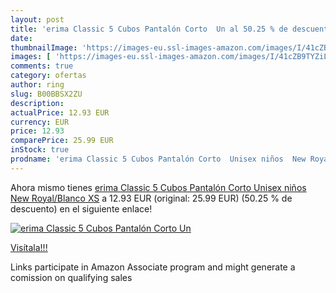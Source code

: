 ```yaml
---
layout: post
title: 'erima Classic 5 Cubos Pantalón Corto  Un al 50.25 % de descuento'
date: 
thumbnailImage: 'https://images-eu.ssl-images-amazon.com/images/I/41cZB9TYZiL._SL200_.jpg'
images: [ 'https://images-eu.ssl-images-amazon.com/images/I/41cZB9TYZiL._SL200_.jpg' ]
comments: true
category: ofertas
author: ring
slug: B00BBSX2ZU
description:
actualPrice: 12.93 EUR
currency: EUR
price: 12.93
comparePrice: 25.99 EUR
inStock: true
prodname: 'erima Classic 5 Cubos Pantalón Corto  Unisex niños  New Royal/Blanco  XS'
---
```


Ahora mismo tienes [erima Classic 5 Cubos Pantalón Corto  Unisex niños  New Royal/Blanco  XS](https://www.amazon.es/dp/B00BBSX2ZU/?tag=tolees-21) a 12.93 EUR (original: 25.99 EUR) (50.25 %  de descuento) en el siguiente enlace!

[![erima Classic 5 Cubos Pantalón Corto  Un](https://images-eu.ssl-images-amazon.com/images/I/41cZB9TYZiL._SL200_.jpg)](https://www.amazon.es/dp/B00BBSX2ZU/?tag=tolees-21)

[Visítala!!!](https://www.amazon.es/dp/B00BBSX2ZU/?tag=tolees-21)

Links participate in Amazon Associate program and might generate a comission on qualifying sales
